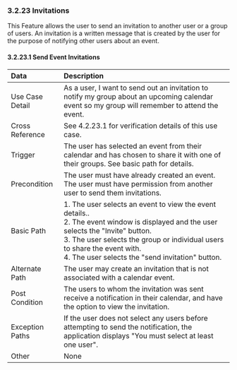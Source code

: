 ### 3.2.23 Invitations

This Feature allows the user to send an invitation to another user or a group of users. An invitation is a written message that is created by the user for the purpose of notifying other users about an event.

#### 3.2.23.1 Send Event Invitations

| Data          | Description |
|:--------------| :--------------|
|Use Case Detail| As a user, I want to send out an invitation to notify my group about an upcoming calendar event so my group will remember to attend the event.|
|Cross Reference | See 4.2.23.1 for verification details of this use case.| 
|Trigger        | The user has selected an event from their calendar and has chosen to share it with one of their groups. See basic path for details.|
|Precondition   | The user must have already created an event. The user must have permission from another user to send them invitations.|
|Basic Path     | 1. The user selects an event to view the event details..<br>2. The event window is displayed and the user selects the "Invite" button.<br>3. The user selects the group or individual users to share the event with.<br/>4. The user selects the "send invitation" button.|
|Alternate Path |  The user may create an invitation that is not associated with a calendar event.|
|Post Condition | The users to whom the invitation was sent receive a notification in their calendar, and have the option to view the invitation.|
|Exception Paths| If the user does not select any users before attempting to send the notification, the application displays "You must select at least one user". |
|Other          | None |

